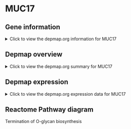 <h1>MUC17</h1>

<h2>Gene information</h2>
<details>
  <summary>Click to view the depmap.org information for MUC17</summary>
  <iframe src="https://depmap.org/portal/gene/MUC17?tab=about" style="border:none;width:100%;height:800px"></iframe>
</details>

<h2>Depmap overview</h2>
<details>
  <summary>Click to view the depmap.org summary for MUC17</summary>
  <iframe src="https://depmap.org/portal/gene/MUC17?tab=overview" style="border:none;width:100%;height:800px"></iframe>
</details>

<h2>Depmap expression</h2>
<details>
  <summary>Click to view the depmap.org expression data for MUC17</summary>
  <iframe src="https://depmap.org/portal/gene/MUC17?tab=characterization" style="border:none;width:100%;height:800px"></iframe>
</details>



<h2>Reactome Pathway diagram</h2>
Termination of O-glycan biosynthesis
<div id="diagramHolder"></div>

<script>
    //Creating the Reactome Diagram widget
    //Take into account a proxy needs to be set up in your server side pointing to www.reactome.org
    function onReactomeDiagramReady(){  //This function is automatically called when the widget code is ready to be used
        var diagram = Reactome.Diagram.create({
            "placeHolder" : "diagramHolder",
            "width" : 900,
            "height" : 500
        });

        //Initialising it to the "Hemostasis" pathway
        diagram.loadDiagram("R-HSA-977068");

        //Adding different listeners

        diagram.onDiagramLoaded(function (loaded) {
            console.info("Loaded ", loaded);
            diagram.flagItems("BAD");
	    diagram.flagItems("Q92934");
            if (loaded == "R-HSA-977068") diagram.selectItem("R-HSA-977068");
        });

     }
</script>




